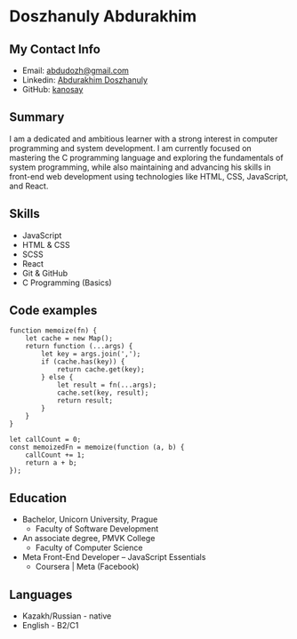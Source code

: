 # Doszhanuly Abdurakhim
## My Contact Info
* Email: abdudozh@gmail.com
* Linkedin: [Abdurakhim Doszhanuly](https://www.linkedin.com/in/abdurakhim-doszhanuly-97848734a/)
* GitHub: [kanosay](https://github.com/kanosay)
## Summary
I am a dedicated and ambitious learner with a strong interest in computer programming and system development. I am currently focused on mastering the C programming language and exploring the fundamentals of system programming, while also maintaining and advancing his skills in front-end web development using technologies like HTML, CSS, JavaScript, and React. 
## Skills
* JavaScript
* HTML & CSS 
* SCSS
* React 
* Git & GitHub
* C Programming (Basics)
## Code examples
```
function memoize(fn) {
    let cache = new Map();
    return function (...args) {
        let key = args.join(',');
        if (cache.has(key)) {
            return cache.get(key);
        } else {
            let result = fn(...args);
            cache.set(key, result);
            return result;
        }
    }
}

let callCount = 0;
const memoizedFn = memoize(function (a, b) {
    callCount += 1;
    return a + b;
});
```
## Education
* Bachelor, Unicorn University, Prague
    * Faculty of Software Development
* An associate degree, PMVK College
    * Faculty of Computer Science
* Meta Front-End Developer – JavaScript Essentials
    * Coursera | Meta (Facebook)
## Languages
* Kazakh/Russian - native
* English - B2/C1
